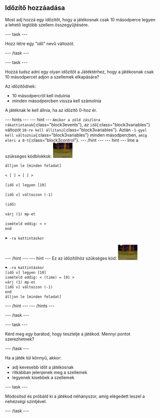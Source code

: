 ## Időzítő hozzáadása

Most adj hozzá egy időzítőt, hogy a játékosnak csak 10 másodperce legyen a lehető legtöbb szellem összegyűjtésére.

--- task ---

Hozz létre egy "idő" nevű változót.

--- /task ---

--- task ---

Hozzá tudsz adni egy olyan időzítőt a Játéktérhez, hogy a játékosnak csak 10 másodpercet adjon a szellemek elkapására?

Az időzítődnek:

+ 10 másodpercről kell indulnia
+ minden másodpercben vissza kell számolnia

A játéknak le kell állnia, ha az időzítő 0-hoz ér.

--- hints ---
 --- hint --- `Amikor a zöld zászlóra rákattintanak`{:class="block3events"}, az `idő`{:class="block3variables"} változót `10-re kell állítani`{:class="block3variables"}. Aztán `-1-gyel kell változnia`{:class="block3variables"} minden másodpercben, `amíg eléri a 0-t`{:class="block3control"}.
--- /hint ---
 --- hint --- Íme a szükséges kódblokkok: ![szellem-szereplő](images/ghost-backdrop.png)

```blocks3
álljon le [minden feladat]

< [ ] = [ ] >

[idő v] legyen [10]

[idő v] változzon (-1)

(idő)

várj (1) mp-et

ismételd eddig: < >
end

⚑ -ra kattintáskor

```

--- /hint --- --- hint --- Ez az időzítőhöz szükséges kód: ![háttér ikon](images/ghost-backdrop.png)

```blocks3
⚑ -ra kattintáskor
[idő v] legyen [10]
ismételd eddig: < (time) = [0] >
várj (1) mp-et
[idő v] változzon (-1)
end
álljon le [minden feladat]
```

--- /hint --- --- /hints ---

--- /task ---

--- task ---

Kérd meg egy barátod, hogy tesztelje a játékod. Mennyi pontot szerezhetnek?

--- /task ---

Ha a játék túl könnyű, akkor:

+ adj kevesebb időt a játékosnak
+ ritkábban jelenjenek meg a szellemek
+ legyenek kisebbek a szellemek

--- task ---

Módosítsd és próbáld ki a játékod néhányszor, amíg elégedett leszel a nehézségi szintjével.

--- /task ---